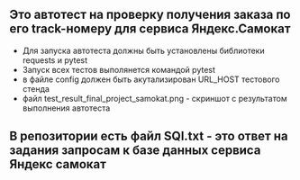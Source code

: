 ## Это автотест на проверку получения заказа по его track-номеру для сервиса Яндекс.Самокат

- Для запуска автотеста должны быть установлены библиотеки requests и pytest
- Запуск всех тестов выполянется командой pytest
- в файле config должен быть акутализирован URL_HOST тестового стенда
- файл test_result_final_project_samokat.png - скриншот с результатом выполнения автотеста

## В репозитории есть файл SQl.txt - это ответ на задания запросам к базе данных сервиса Яндекс самокат
